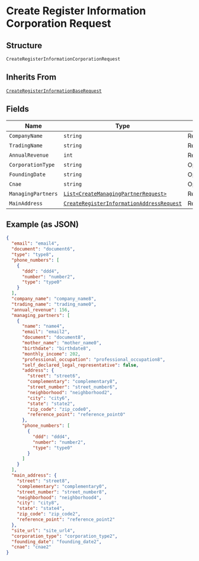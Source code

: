 
# Create Register Information Corporation Request

## Structure

`CreateRegisterInformationCorporationRequest`

## Inherits From

[`CreateRegisterInformationBaseRequest`](../../doc/models/create-register-information-base-request.md)

## Fields

| Name | Type | Tags | Description |
|  --- | --- | --- | --- |
| `CompanyName` | `string` | Required | - |
| `TradingName` | `string` | Required | - |
| `AnnualRevenue` | `int` | Required | - |
| `CorporationType` | `string` | Optional | - |
| `FoundingDate` | `string` | Optional | - |
| `Cnae` | `string` | Optional | - |
| `ManagingPartners` | [`List<CreateManagingPartnerRequest>`](../../doc/models/create-managing-partner-request.md) | Required | - |
| `MainAddress` | [`CreateRegisterInformationAddressRequest`](../../doc/models/create-register-information-address-request.md) | Required | - |

## Example (as JSON)

```json
{
  "email": "email4",
  "document": "document6",
  "type": "type8",
  "phone_numbers": [
    {
      "ddd": "ddd4",
      "number": "number2",
      "type": "type0"
    }
  ],
  "company_name": "company_name8",
  "trading_name": "trading_name0",
  "annual_revenue": 156,
  "managing_partners": [
    {
      "name": "name4",
      "email": "email2",
      "document": "document8",
      "mother_name": "mother_name0",
      "birthdate": "birthdate8",
      "monthly_income": 202,
      "professional_occupation": "professional_occupation8",
      "self_declared_legal_representative": false,
      "address": {
        "street": "street6",
        "complementary": "complementary8",
        "street_number": "street_number6",
        "neighborhood": "neighborhood2",
        "city": "city6",
        "state": "state2",
        "zip_code": "zip_code0",
        "reference_point": "reference_point0"
      },
      "phone_numbers": [
        {
          "ddd": "ddd4",
          "number": "number2",
          "type": "type0"
        }
      ]
    }
  ],
  "main_address": {
    "street": "street8",
    "complementary": "complementary0",
    "street_number": "street_number8",
    "neighborhood": "neighborhood4",
    "city": "city8",
    "state": "state4",
    "zip_code": "zip_code2",
    "reference_point": "reference_point2"
  },
  "site_url": "site_url4",
  "corporation_type": "corporation_type2",
  "founding_date": "founding_date2",
  "cnae": "cnae2"
}
```


